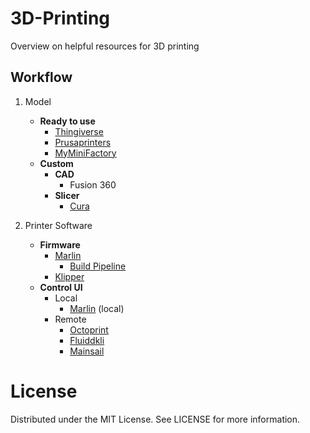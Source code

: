 # 3D-Printing
Overview on helpful resources for 3D printing

## Workflow

1. Model
    - **Ready to use**
        - [Thingiverse](https://thingiverse.com)
        - [Prusaprinters](Prusaprinters.org)
        - [MyMiniFactory](https://www.myminifactory.com/)
    - **Custom**
        - **CAD**
            - Fusion 360
        - **Slicer**
            - [Cura](https://github.com/Ultimaker/Cura)

2. Printer Software
    - **Firmware**
        - [Marlin](https://github.com/MarlinFirmware/Marlin)
            - [Build Pipeline](https://github.com/NJannasch/MarlinBuild)
        - [Klipper](https://github.com/KevinOConnor/klipper)
    - **Control UI**
        - Local
            - [Marlin](https://github.com/MarlinFirmware/Marlin) (local)
        - Remote
            - [Octoprint](https://github.com/OctoPrint/OctoPrint)
            - [Fluiddkli](https://github.com/cadriel/fluidd)
            - [Mainsail](https://github.com/meteyou/mainsail)
            
      
# License
Distributed under the MIT License. See LICENSE for more information.
